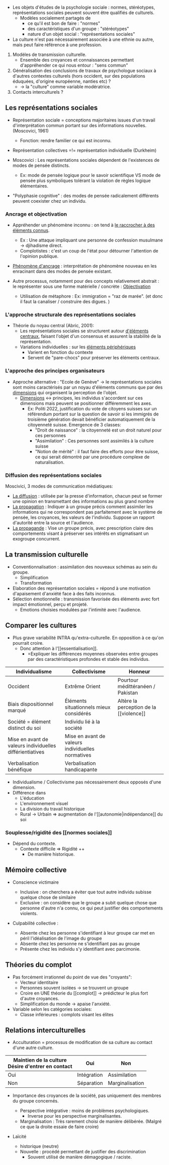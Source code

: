 - Les objets d'études de la psychologie sociale : normes, stéréotypes, représentations sociales peuvent souvent être qualifiés de culturels. 
	- Modèles socialement partagés de
		- ce qu'il est bon de faire : "normes"
		- des caractéristiques d'un groupe : "stéréotypes"
		- nature d'un objet social : "représentations sociales"
- La culture n'est pas nécessairement associée à une ethnie ou autre, mais peut faire référence à une profession. 

1. Modèles de transmission culturelle.
	- Ensemble des croyances et connaissances permettant d'appréhender ce qui nous entour : "sens commun"
2. Généralisation des conclusions de travaux de psychologue sociaux à d'autres contextes culturels (hors occident, sur des populations éduquées, d'origine européenne, nanties etc) ?
	- -> la "culture" comme variable modératrice.
3. Contacts interculturels ? 

## Les représentations sociales 

- Représentation sociale = conceptions majoritaires issues d'un travail d'interprétation commun portant sur des informations nouvelles. (Moscovici, 1961)
	- Fonction: rendre familier ce qui est inconnu.

- Représentation collectives =!= représentation individuelle (Durkheim)

- Moscovici : Les représentations sociales dépendent de l'existences de modes de pensée distincts. 
	- Ex: mode de pensée logique pour le savoir scientifique VS mode de pensée plus symboliques tolérant la violation de règles logique élémentaires.

- "Polyphasie cognitive" : des modes de pensée radicalement différents peuvent coexister chez un individu. 

### Ancrage et objectivation 

- Appréhender un phénomène inconnu : on tend à <u>le raccrocher à des éléments connus</u>.
	- Ex : Une attaque impliquant une personne de confession musulmane -> djihadisme direct.
	- Complotistes : c'est un coup de l'état pour détourner l'attention de l'opinion publique. 
- <u>Phénomène d'ancrage</u> : interprétation de phénomène nouveau en les enracinant dans des modes de pensée existant. 

- Autre processus, notamment pour des concepts relativement abstrait : le représenter sous une forme matérielle / concrète : <u>Objectivation</u>
	- Utilisation de métaphore : Ex: immigration = "raz de marée". (et donc il faut la canaliser / construire des digues. )

### L'approche structurale des représentations sociales 

- Théorie du noyau central (Abric, 2001):
	- Les représentations sociales se structurent autour <u>d'éléments centraux</u>, faisant l'objet d'un consensus et assurent la stabilité de la représentation. 
	- Variations individuelles : sur les <u>éléments périphériques</u> 
		- Varient en fonction du contexte 
		- Servent de "pare-chocs" pour préserver les éléments centraux. 

### L'approche des principes organisateurs 

- Approche alternative : "Ecole de Genève" -> le représentations sociales sont moins caractérisés par un noyau d'éléments communs que par des <u>dimensions</u> qui organisent la perception de l'objet. 
	- <u>Dimensions</u> <-> principes, les individus s'accordent sur ces dimensions mais peuvent se positionner différemment les axes. 
		- Ex: Politi 2022,  justification du vote de citoyens suisses sur un référendum portant sur la question de savoir si les immigrés de troisième génération devait bénéficier automatiquement de la citoyenneté suisse. Emergence de 3 classes:
			- "Droit de naissance" : la citoyenneté est un droit naturel pour ces personnes 
			- "Assimilation" : Ces personnes sont assimilés à la culture suisse 
			- "Notion de mérité" : il faut faire des efforts pour être suisse, ce qui serait démontré par une procédure complexe de naturalisation. 

 ### Diffusion des représentations sociales 

Moscivici, 3 modes de communication médiatiques:

- <u>La diffusion</u> : utilisée par la presse d'information, chacun peut se former une opinion en transmettant des informations au plus grand nombre 
- <u>La propagation</u> : Indiquer à un groupe précis comment assimiler les informations qui ne correspondent pas parfaitement avec le système de pensée, les croyances, les valeurs de l'individu. Suppose un rapport d'autorité entre la source et l'audience. 
- <u>La propagande</u> : Vise un groupe précis, avec prescription claire des comportements visant à préserver ses intérêts en stigmatisant un exogroupe concurrent.

## La transmission culturelle


- Conventionnalisation : assimilation des nouveaux schémas au sein du groupe. 
	- Simplification
	- Transformation
- Elaboration des représentation sociales = répond à une motivation d'apaisement d'anxiété face à des faits inconnus. 
- Sélection émotionnelle : transmission favorisée des éléments avec fort impact émotionnel, perçu et projeté.
	- Emotions choisies modulées par l'intimité avec l'audience. 

## Comparer les cultures 

- Plus grave variabilité INTRA qu'extra-culturelle. En opposition à ce qu'on pourrait croire.
	- Donc attention à l'[[essentialisation]].
		- =Expliquer les différences moyennes observées entre groupes par des caractéristiques profondes et stable des individus. 

| Individualisme                                           | Collectivisme                                     | Honneur                             |
| -------------------------------------------------------- | ------------------------------------------------- | ----------------------------------- |
| Occident                                                 | Extrême Orient                                    | Pourtour médittéranéen / Pakistan   |
| Biais dispositionnel marqué                              | Éléments situationnels mieux considérés           | Altère la perception de la [[violence]] |
| Société = élément distinct du soi                        | Individu lié à la société                         |                                     |
| Mise en avant de valeurs individuelles différientiatives | Mise en avant de valeurs individuelles normatives |                                     |
| Verbalisation bénéfique                                  | Verbalisation handicapante                        |                                     |
- Individualisme / Collectivisme pas nécessairement deux opposés d'une dimension.
- Différence dans
	- L'éducation
	- L'environnement visuel
	- La division du travail historique 
	- Rural -> Urbain => augmentation de l'[[autonomie|indépendance]] du soi
### Souplesse/rigidité des [[normes sociales]] 


- Dépend du contexte. 
	- Contexte difficile => Rigidité ++
		- De manière historique.

## Mémoire collective 

- Conscience victimaire 
	- Inclusive : on cherchera a éviter que tout autre individu subisse quelque chose de similaire 
	- Exclusive : on considère que le groupe a subit quelque chose que personne d'autre n'a connu, ce qui peut justifier des comportements violents. 

- Culpabilité collective :
	- Absente chez les personne s'identifiant à leur groupe car met en péril l'idéalisation de l'image du groupe 
	- Absente chez les personne ne s'identifiant pas au groupe 
	- Présente chez les individu s'y identifiant avec parcimonie. 

## Théories du complot 

- Pas forcément irrationnel du point de vue des "croyants":
	- Vecteur identitaire 
	- Personnes souvent isolées -> se trouvent un groupe 
	- Croire en UNE théorie du [[complot]] -> prédicteur le plus fort d'autre croyances. 
	- Simplification du monde -> apaise l'anxiété. 
- Variable selon les catégories sociales:
	- Classe inférieures : complots visant les élites 

## Relations interculturelles 

- Acculturation = processus de modification de sa culture au contact d'une autre culture. 

| Maintien de la culture<br>Désire d'entrer en contact | Oui         | Non             |
| ---------------------------------------------------- | ----------- | --------------- |
| Oui                                                  | Intégration | Assimilation    |
| Non                                                  | Séparation  | Marginalisation |
- Importance des croyances de la société, pas uniquement des membres du groupe concernés. 
	- Perspective intégrative : moins de problèmes psychologiques.
		- Inverse pour les perspective marginalisantes.
	- Marginalisation : Très rarement choisi de manière délibérée. (Malgré ce que la droite essaie de faire croire)

- Laïcité 
	- historique (neutre)
	- Nouvelle : procédé permettant de justifier des discrimination
		- Souvent utilisé de manière démagogique / raciste.